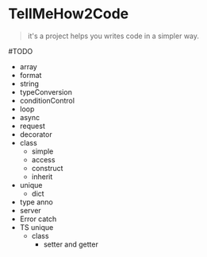 # TellMeHow2Code

> it's a project helps you writes code in a simpler way.

#TODO

- array
- format
- string
- typeConversion
- conditionControl
- loop
- async
- request
- decorator
- class
  - simple
  - access
  - construct
  - inherit
- unique
  - dict
- type anno
- server
- Error catch
- TS unique
  - class
    - setter and getter